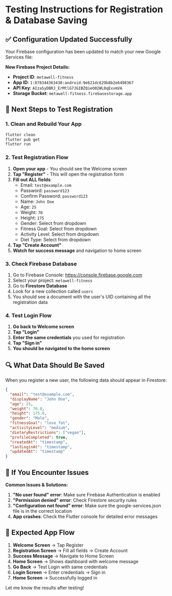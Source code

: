 # Testing Instructions for Registration & Database Saving

## ✅ Configuration Updated Successfully

Your Firebase configuration has been updated to match your new Google Services file:

**New Firebase Project Details:**
- **Project ID**: `metawell-fitness`
- **App ID**: `1:878344363430:android:9e621dc629b8b2e6498367`
- **API Key**: `AIzaSyDBRJ_ErMtlG7JGIBZQieO02WL0qExvmVA`
- **Storage Bucket**: `metawell-fitness.firebasestorage.app`

## 🚀 Next Steps to Test Registration

### 1. Clean and Rebuild Your App
```bash
flutter clean
flutter pub get
flutter run
```

### 2. Test Registration Flow
1. **Open your app** - You should see the Welcome screen
2. **Tap "Register"** - This will open the registration form
3. **Fill out ALL fields**:
   - Email: `test@example.com`
   - Password: `password123`
   - Confirm Password: `password123`
   - Name: `John Doe`
   - Age: `25`
   - Weight: `70`
   - Height: `175`
   - Gender: Select from dropdown
   - Fitness Goal: Select from dropdown
   - Activity Level: Select from dropdown
   - Diet Type: Select from dropdown
4. **Tap "Create Account"**
5. **Watch for success message** and navigation to home screen

### 3. Check Firebase Database
1. Go to Firebase Console: https://console.firebase.google.com
2. Select your project: `metawell-fitness`
3. Go to **Firestore Database**
4. Look for a new collection called `users`
5. You should see a document with the user's UID containing all the registration data

### 4. Test Login Flow
1. **Go back to Welcome screen**
2. **Tap "Login"**
3. **Enter the same credentials** you used for registration
4. **Tap "Sign in"**
5. **You should be navigated to the home screen**

## 🔍 What Data Should Be Saved

When you register a new user, the following data should appear in Firestore:

```json
{
  "email": "test@example.com",
  "displayName": "John Doe",
  "age": 25,
  "weight": 70.0,
  "height": 175.0,
  "gender": "Male",
  "fitnessGoal": "lose_fat",
  "activityLevel": "medium",
  "dietaryRestrictions": ["vegan"],
  "profileCompleted": true,
  "createdAt": "timestamp",
  "lastLoginAt": "timestamp",
  "updatedAt": "timestamp"
}
```

## 🐛 If You Encounter Issues

**Common Issues & Solutions:**

1. **"No user found" error**: Make sure Firebase Authentication is enabled
2. **"Permission denied" error**: Check Firestore security rules
3. **"Configuration not found" error**: Make sure the google-services.json file is in the correct location
4. **App crashes**: Check the Flutter console for detailed error messages

## 📱 Expected App Flow

1. **Welcome Screen** → Tap Register
2. **Registration Screen** → Fill all fields → Create Account
3. **Success Message** → Navigate to Home Screen
4. **Home Screen** → Shows dashboard with welcome message
5. **Go Back** → Test Login with same credentials
6. **Login Screen** → Enter credentials → Sign in
7. **Home Screen** → Successfully logged in

Let me know the results after testing!